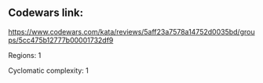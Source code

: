 Codewars link:
---
https://www.codewars.com/kata/reviews/5aff23a7578a14752d0035bd/groups/5cc475b12777b00001732df9

Regions: 1

Cyclomatic complexity: 1
